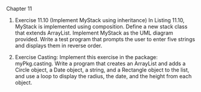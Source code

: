 Chapter 11 
1) Exercise 11.10 (Implement MyStack using inheritance) In Listing 11.10, MyStack is implemented using composition. Define a new stack class that extends ArrayList. Implement MyStack as the UML diagram provided. Write a test program that prompts the user to enter five strings and displays them in reverse order.


2) Exercise Casting: Implement this exercise in the package: myPkg.casting. 
Write a program that creates an ArrayList and adds a Circle object, a Date object, a string, and a Rectangle object to the list, and use a loop to display the radius, the date, and the height from each object.
